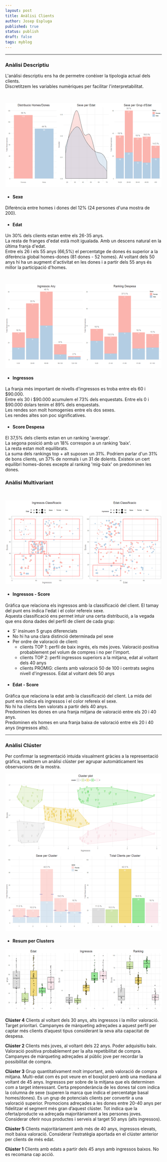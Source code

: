 ```yaml
---
layout: post
title: Anàlisi Clients
author: Josep Espluga
published: true
status: publish
draft: false
tags: myblog
---
```

 
***  
 
### **Anàlisi Descriptiu**
 
L'anàlisi descriptiu ens ha de permetre conèixer la tipologia actual dels clients.  
Discretitzem les variables numèriques per facilitar l'interpretabilitat.  
  

 

 
 

 

 
 

 

 

 

 
&nbsp;  
 
<img src="/figures/unnamed-chunk-8-1.png" />
 
* #### **Sexe**
 
Diferència entre homes i dones del 12% (24 persones d'una mostra de 200). 
 
* #### **Edat**
 
Un 30% dels clients estan entre els 26-35 anys.  
La resta de franges d'edat està molt igualada. Amb un descens natural en la última franja d'edat.   
Entre els 26 i els 55 anys (66,5%) el percentatge de dones és superior a la diferència global homes-dones (81 dones - 52 homes). 
Al voltant dels 50 anys hi ha un augment d'activitat en les dones  i a partir dels 55 anys és millor la participació d'homes.  
  
&nbsp;  
 
<img src="figures/unnamed-chunk-9-1.png" />
 
* #### **Ingressos**  
 
La franja més important de nivells d'ingressos es troba entre els  60 i $90.000.  
Entre els 30 i $90.000 acumulem el 73% dels enquestats.
Entre els 0 i $90.000 dolars tenim el 89% dels enquestats.  
Les rendes son molt homogenies entre els dos sexes.  
Les rendes altes son poc significatives.  
 
* #### **Score Despesa**  
 
El 37,5% dels clients estan en un ranking 'average'.  
La segona posició amb un 18% correspon a un ranking 'baix'.  
La resta estan molt equilibrats.  
La suma dels rankings top + alt suposen un 31%.
Podriem parlar d'un 31% de bons clients, un 37% de normals i un 31 de dolents.
Existeix un cert equilibri homes-dones excepte al ranking 'mig-baix' on predominen les dones. 


### **Anàlisi Multivariant**  
 
&nbsp; 
 
  

 


<img src="figures/unnamed-chunk-12-1.png" /> 
 
* #### **Ingressos - Score**  
  
Gràfica que relaciona els ingressos amb la classificació del client.
El tamay del punt ens indica l'edat i el color refereix sexe.  
Aquesta classificació ens permet intuir una certa distribució, a la vegada que ens dona dades del perfil de client de cada grup:  
- S' insinuen 5 grups diferenciats  
- No hi ha una clara distinció determinada pel sexe  
- Per ordre de valoració de client:  
    - clients TOP 1: perfil de baix ingrés, els més joves. Valoració positiva probablement pel volum de compres i no per l'import.  
    - clients TOP 2: perfil ingressos superiors a la mitjana, edat al voltant dels 40 anys  
    - clients PROMIG: clients amb valoració 50 de 100 i centrats segins nivell d'ingressos. Edat al voltant dels 50 anys  
    
* #### **Edat - Score** 

Gràfica que relaciona la edat amb la classificació del client. 
La mida del punt ens indica els ingressos i el color refereix el sexe.  
No hi ha clients ben valorats a partir dels 40 anys.  
Predominen les dones en una franja mitjana de valoració entre els 20 i 40 anys.  
Predominen els homes en una franja baixa de valoració entre els 20 i 40 anys (ingressos alts).  

***  
 
### **Anàlisi Clúster** 
 
Per confirmar la segmentació intuida visualment gràcies a la representació gràfica, realitzem un anàlisi clúster per
agrupar automàticament les observacions de la mostra.  
 
 

 

 
 

 
 
<img src="figures/unnamed-chunk-17-1.png" />
 
* #### **Resum per Clusters** 
    

  

  

 
<img src="/figures/unnamed-chunk-21-1.png"/>
 
**Clúster 4**
Clients al voltant dels 30 anys, alts ingressos i la millor valoració. Target prioritari.
Campanyes de màrqueting adreçades a aquest perfil per captar més clients d’aquest tipus considerant la seva alta capacitat de despesa.

**Clúster 2**
Clients més joves, al voltant dels 22 anys. 
Poder adquisitiu baix. Valoració positiva probablement per la alta repetibilitat de compra. Campanyes de màrqueting adreçades al públic jove per recordar la possibilitat de compra.

**Clúster 3**
Grup quantitativament molt important, amb valoració de compra mitjana.
Multi-edat com és pot veure en el boxplot però amb una mediana al voltant de 45 anys.
Ingressos per sobre de la mitjana que els determinen com a target interessant.
Certa preponderància de les dones tal com indica la columna de sexe (superen la marca que indica el percentatge basal homes/dones).
Es un grup de potencials clients per convertir a una valoració superior.
Promocions adreçades a les dones entre 20-40 anys per fidelitzar el segment més gran d’aquest clúster.
Tot indica que la oferta/producte va adreçada majoritàriament a les persones joves.
Considerar oferir nous productes i serveis al target 50 anys (alts ingressos).

**Clúster 5**
Clients majoritàriament amb més de 40 anys, ingressos elevats, molt baixa valoració.
Considerar l’estratègia aportada en el clúster anterior per clients de més edat.

**Clúster 1**
Clients amb edats a  partir dels 45 anys amb ingressos baixos. No es recomana cap acció.

